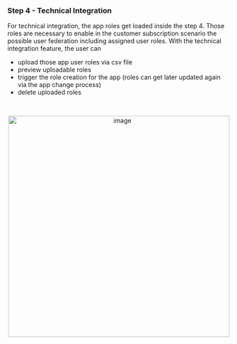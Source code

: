 ### Step 4 - Technical Integration

For technical integration, the app roles get loaded inside the step 4. Those roles are necessary to enable in the customer subscription scenario the possible user federation including assigned user roles. 
With the technical integration feature, the user can

* upload those app user roles via csv file
* preview uploadable roles
* trigger the role creation for the app (roles can get later updated again via the app change process)
* delete uploaded roles

<br>

<p align="center">
<img width="500" alt="image" src="https://user-images.githubusercontent.com/94133633/216191033-a17490ec-2815-4e47-9f19-e58d2d2f04bc.png">
</p>

<br>
<br>

